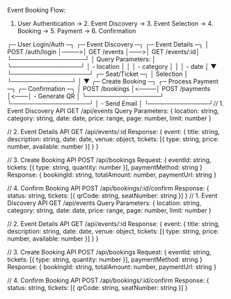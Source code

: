 Event Booking Flow:

1. User Authentication → 2. Event Discovery → 3. Event Selection → 4. Booking → 5. Payment → 6. Confirmation

┌─ User Login/Auth ─┐     ┌─ Event Discovery ─┐    ┌─ Event Details ─┐
│  POST /auth/login │────>│  GET /events      │───>│  GET /events/:id│
└─────────────────┘      │  Query Parameters: │    └────────────────┘
                         │  - location        │            │
                         │  - category        │            │
                         │  - date           │            ▼
                         └──────────────────┘     ┌─ Seat/Ticket ─┐
                                                  │  Selection    │
                                                  └──────────────┘
                                                        │
                                                        ▼
┌─ Create Booking ─┐     ┌─ Process Payment ─┐    ┌─ Confirmation ─┐
│ POST /bookings   │<────│ POST /payments    │<───│ - Generate QR  │
└─────────────────┘     └──────────────────┘    │ - Send Email   │
                                                  └──────────────┘// 1. Event Discovery API
GET /api/events
Query Parameters: {
    location: string,
    category: string,
    date: date,
    price: range,
    page: number,
    limit: number
}

// 2. Event Details API
GET /api/events/:id
Response: {
    event: {
        title: string,
        description: string,
        date: date,
        venue: object,
        tickets: [{
            type: string,
            price: number,
            available: number
        }]
    }
}

// 3. Create Booking API
POST /api/bookings
Request: {
    eventId: string,
    tickets: [{
        type: string,
        quantity: number
    }],
    paymentMethod: string
}
Response: {
    bookingId: string,
    totalAmount: number,
    paymentUrl: string
}

// 4. Confirm Booking API
POST /api/bookings/:id/confirm
Response: {
    status: string,
    tickets: [{
        qrCode: string,
        seatNumber: string
    }]
}
// 1. Event Discovery API
GET /api/events
Query Parameters: {
    location: string,
    category: string,
    date: date,
    price: range,
    page: number,
    limit: number
}

// 2. Event Details API
GET /api/events/:id
Response: {
    event: {
        title: string,
        description: string,
        date: date,
        venue: object,
        tickets: [{
            type: string,
            price: number,
            available: number
        }]
    }
}

// 3. Create Booking API
POST /api/bookings
Request: {
    eventId: string,
    tickets: [{
        type: string,
        quantity: number
    }],
    paymentMethod: string
}
Response: {
    bookingId: string,
    totalAmount: number,
    paymentUrl: string
}

// 4. Confirm Booking API
POST /api/bookings/:id/confirm
Response: {
    status: string,
    tickets: [{
        qrCode: string,
        seatNumber: string
    }]
}